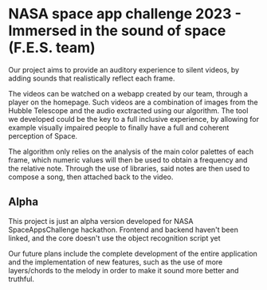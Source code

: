 # NASA space app challenge 2023 - Immersed in the sound of space (F.E.S. team)

Our project aims to provide an auditory experience to silent videos, by adding sounds that realistically reflect each frame.

The videos can be watched on a webapp created by our team, through a player on the homepage. Such videos are a combination of images from the Hubble Telescope and the audio exctracted using our algorithm. The tool we developed could be the key to a full inclusive experience, by allowing for example visually impaired people to finally have a full and coherent perception of Space.

The algorithm only relies on the analysis of the main color palettes of each frame, which numeric values will then be used to obtain a frequency and the relative note. Through the use of libraries, said notes are then used to compose a song, then attached back to the video.

## Alpha
This project is just an alpha version developed for NASA SpaceAppsChallenge hackathon.
Frontend and backend haven't been linked, and the core doesn't use the object recognition script yet

Our future plans include the complete development of the entire application and the implementation of new features, such as the use of more layers/chords to the melody in order to make it sound more better and truthful.
